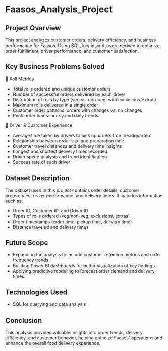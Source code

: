 # Faasos_Analysis_Project
## Project Overview
This project analyzes customer orders, delivery efficiency, and business performance for Faasos. Using SQL, key insights were derived to optimize order fulfillment, driver performance, and customer satisfaction.

## Key Business Problems Solved
📌 Roll Metrics
- Total rolls ordered and unique customer orders
- Number of successful orders delivered by each driver
- Distribution of rolls by type (veg vs. non-veg, with exclusions/extras)
- Maximum rolls delivered in a single order
- Customer order patterns: orders with changes vs. no changes
- Peak order times: hourly and daily trends


📌 Driver & Customer Experience
- Average time taken by drivers to pick up orders from headquarters
- Relationship between order size and preparation time
- Customer travel distances and delivery time insights
- Longest and shortest delivery times recorded
- Driver speed analysis and trend identification
- Success rate of each driver

## Dataset Description
The dataset used in this project contains order details, customer preferences, driver performance, and delivery times.
It includes information such as:

- Order ID, Customer ID, and Driver ID
- Types of rolls ordered (veg/non-veg, exclusions, extras)
- Order timestamps (order time, pickup time, delivery time)
- Distance traveled and delivery times

## Future Scope
- Expanding the analysis to include customer retention metrics and order frequency trends.
- Building Power BI dashboards for better visualization of key findings.
- Applying predictive modeling to forecast order demand and delivery times.

## Technologies Used
- SQL for querying and data analysis

## Conclusion
This analysis provides valuable insights into order trends, delivery efficiency, and customer behavior, helping optimize Faasos' operations and enhance the overall food delivery experience.
